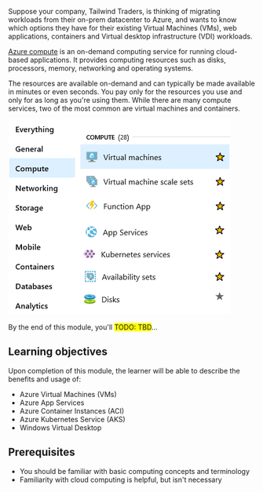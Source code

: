 Suppose your company, Tailwind Traders, is thinking of migrating workloads from their on-prem datacenter to Azure, and wants to know which options they have for their existing Virtual Machines (VMs), web applications, containers and Virtual desktop infrastructure (VDI) workloads.

[Azure compute](https://azure.microsoft.com/product-categories/compute) is an on-demand computing service for running cloud-based applications. It provides computing resources such as disks, processors, memory, networking and operating systems.

The resources are available on-demand and can typically be made available in minutes or even seconds. You pay only for the resources you use and only for as long as you're using them. While there are many compute services, two of the most common are virtual machines and containers.

![Screenshot of the portal compute services page including virtual machines and containers.](../media/compute-services.png)

By the end of this module, you'll <span style="background:yellow">TODO: TBD</span>...

## Learning objectives

Upon completion of this module, the learner will be able to describe the benefits and usage of:

- Azure Virtual Machines (VMs)
- Azure App Services
- Azure Container Instances (ACI)
- Azure Kubernetes Service (AKS)
- Windows Virtual Desktop

## Prerequisites

- You should be familiar with basic computing concepts and terminology
- Familiarity with cloud computing is helpful, but isn't necessary

